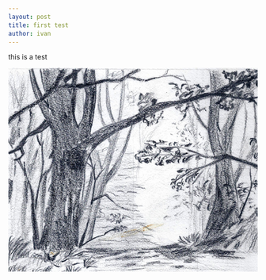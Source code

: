 ```yaml
---
layout: post
title: first test
author: ivan
---
```


this is a test

![A pic](/assets/img/forest.jpg)
